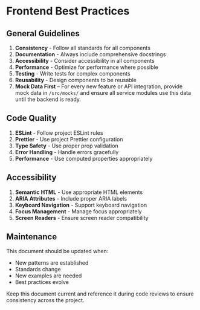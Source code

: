 # Frontend Best Practices

## General Guidelines

1. **Consistency** - Follow all standards for all components  
2. **Documentation** - Always include comprehensive docstrings  
3. **Accessibility** - Consider accessibility in all components  
4. **Performance** - Optimize for performance where possible  
5. **Testing** - Write tests for complex components  
6. **Reusability** - Design components to be reusable
7. **Mock Data First** – For every new feature or API integration, provide mock data in `/src/mocks/` and ensure all service modules use this data until the backend is ready.

## Code Quality

1. **ESLint** - Follow project ESLint rules  
2. **Prettier** - Use project Prettier configuration  
3. **Type Safety** - Use proper prop validation  
4. **Error Handling** - Handle errors gracefully  
5. **Performance** - Use computed properties appropriately

## Accessibility

1. **Semantic HTML** - Use appropriate HTML elements  
2. **ARIA Attributes** - Include proper ARIA labels  
3. **Keyboard Navigation** - Support keyboard navigation  
4. **Focus Management** - Manage focus appropriately  
5. **Screen Readers** - Ensure screen reader compatibility

## Maintenance

This document should be updated when:

- New patterns are established  
- Standards change  
- New examples are needed  
- Best practices evolve

Keep this document current and reference it during code reviews to ensure consistency across the project.
